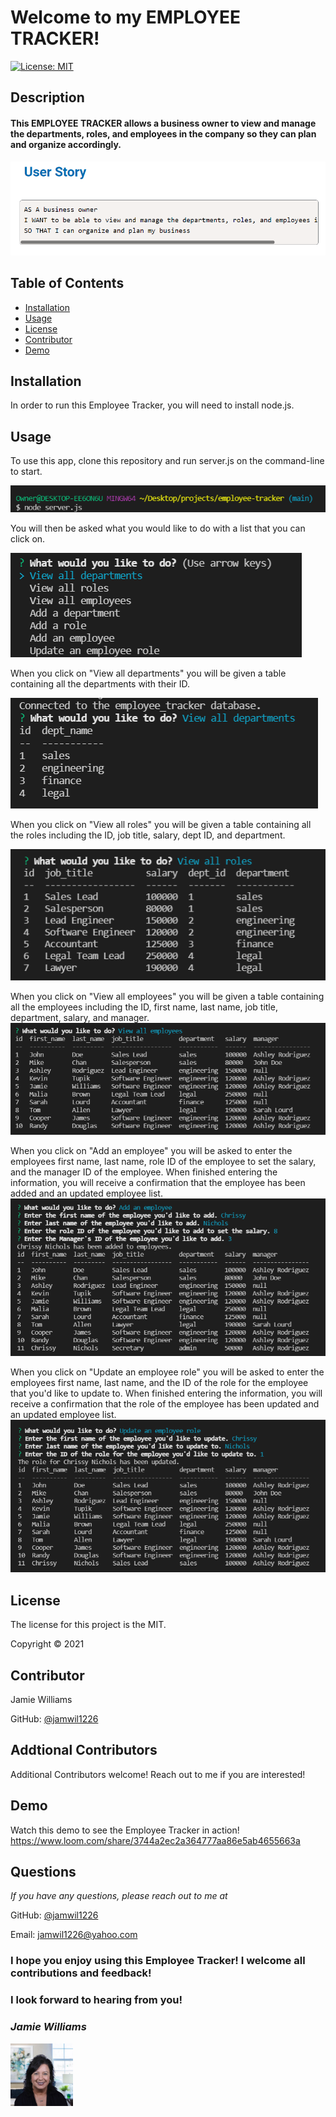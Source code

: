 # Welcome to my EMPLOYEE TRACKER!

[![License: MIT](https://img.shields.io/badge/License-MIT-yellow.svg)](https://opensource.org/licenses/MIT)

## Description

#### This EMPLOYEE TRACKER allows a business owner to view and manage the departments, roles, and employees in the company so they can plan and organize accordingly. 
![User Story](./images/user-story.png)

## Table of Contents
* [Installation](#installation)
* [Usage](#usage)
* [License](#license)
* [Contributor](#contributor)
* [Demo](#demo)

## Installation
In order to run this Employee Tracker, you will need to install node.js.

## Usage
To use this app, clone this repository and run server.js on the command-line to start.

![Node server.js to start](./images/nodeserver.png)

You will then be asked what you would like to do with a list that you can click on.

![Questions List](./images/questions-list.png)

When you click on "View all departments" you will be given a table containing all the departments with their ID. 

![View all departments](./images/view-depts.png)

When you click on "View all roles" you will be given a table containing all the roles including the ID, job title, salary, dept ID, and department.

![View all roles](./images/view-roles.png)

When you click on "View all employees" you will be given a table containing all the employees including the ID, first name, last name, job title, department, salary, and manager.
![View all employees](./images/view-employees.png)

When you click on "Add an employee" you will be asked to enter the employees first name, last name, role ID of the employee to set the salary, and the manager ID of the employee. When finished entering the information, you will receive a confirmation that the employee has been added and an updated employee list.
![Add Employee](./images/add-employee.png)

When you click on "Update an employee role" you will be asked to enter the employees first name, last name, and the ID of the role for the employee that you'd like to update to. When finished entering the information, you will receive a confirmation that the role of the employee has been updated and an updated employee list.
![Update Employee](./images/update-employee-role.png)


## License
The license for this project is the MIT.

Copyright © 2021

## Contributor
Jamie Williams

GitHub: [@jamwil1226](https://github.com/jamwil1226/)

## Addtional Contributors
Additional Contributors welcome! Reach out to me if you are interested!

## Demo
Watch this demo to see the Employee Tracker in action!
https://www.loom.com/share/3744a2ec2a364777aa86e5ab4655663a


## Questions
*If you have any questions, please reach out to me at* 

GitHub: [@jamwil1226](https://github.com/jamwil1226/)

Email: [jamwil1226@yahoo.com](mailto:jamwil1226@yahoo.com)


### I hope you enjoy using this Employee Tracker! I welcome all contributions and feedback!

### I look forward to hearing from you!

### _Jamie Williams_ 

![Jamie Williams Headshot](./images/jamie-headshot-resized.png)



